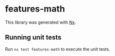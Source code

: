 # features-math

This library was generated with [Nx](https://nx.dev).

## Running unit tests

Run `nx test features-math` to execute the unit tests.
